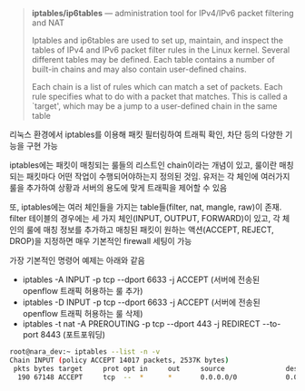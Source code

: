 > **iptables/ip6tables** — administration tool for IPv4/IPv6 packet filtering and NAT
> 
> Iptables and ip6tables are used to set up, maintain, and inspect the tables of IPv4 and IPv6 packet filter rules in the Linux kernel. Several different tables may be defined. Each table contains a number of built-in chains and may also contain user-defined chains.
> 
> Each chain is a list of rules which can match a set of packets. Each rule specifies what to do with a packet that matches. This is called a `target', which may be a jump to a user-defined chain in the same table

리눅스 환경에서 iptables를 이용해 패킷 필터링하여 트래픽 확인, 차단 등의 다양한 기능을 구현 가능

iptables에는 패킷이 매칭되는 룰들의 리스트인 chain이라는 개념이 있고, 룰이란 매칭되는 패킷마다 어떤 작업이 수행되어야하는지 정의된 것임. 유저는 각 체인에 여러가지 룰을 추가하여 상황과 서버의 용도에 맞게 트래픽을 제어할 수 있음

또, iptables에는 여러 체인들을 가지는 table들(filter, nat, mangle, raw)이 존재.
filter 테이블의 경우에는 세 가지 체인(INPUT, OUTPUT, FORWARD)이 있고, 각 체인의 룰에 매칭 정보를 추가하고 매칭된 패킷이 원하는 액션(ACCEPT, REJECT, DROP)을 지정하면 매우 기본적인 firewall 세팅이 가능

가장 기본적인 명령어 예제는 아래와 같음
- iptables -A INPUT -p tcp --dport 6633 -j ACCEPT (서버에 전송된 openflow 트래픽 허용하는 룰 추가)
- iptables -D INPUT -p tcp --dport 6633 -j ACCEPT (서버에 전송된 openflow 트래픽 허용하는 룰 삭제)
- iptables -t nat -A PREROUTING -p tcp --dport 443 -j REDIRECT --to-port 8443 (포트포워딩)
```bash
root@nara_dev:~ iptables --list -n -v
Chain INPUT (policy ACCEPT 14017 packets, 2537K bytes)
 pkts bytes target     prot opt in     out     source               destination
  190 67148 ACCEPT     tcp  --  *      *       0.0.0.0/0            0.0.0.0/0            tcp dpt:6633
```